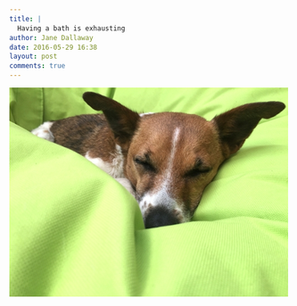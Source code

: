 ```yaml
---
title: |
  Having a bath is exhausting
author: Jane Dallaway
date: 2016-05-29 16:38
layout: post
comments: true
---
```


<div><a href="/media/tp_IMG_9012.JPG"><img src="/media/tp_thumb_IMG_9012.JPG" width="500" height="375"/></a></div>



  

      